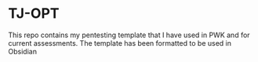 # TJ-OPT
This repo contains my pentesting template that I have used in PWK and for current assessments. The template has been formatted to be used in Obsidian
